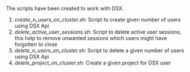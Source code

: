The scripts have been created to work with DSX.

1. *create_n_users_on_cluster.sh*: Script to create given number of users using DSX Api
2. *delete_active_user_sessions.sh*: Script to delete active user sessions, this help to remove unwanted sessions which users might have forgotten to close
3. *delete_n_users_on_cluster.sh*: Script to delete a given number of users using DSX Api
4. *delete_project_on_cluster.sh*: Create a given project for DSX user